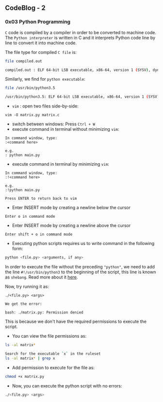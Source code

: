## CodeBlog - 2

### 0x03 Python Programming

`C` code is compiled by a compiler in order to be converted to machine code. The `Python interpreter` is written in C and it interprets Python code line by line to convert it into machine code.  

The file type for compiled `C file` is:
```bash
file compiled.out

compiled.out : ELF 64-bit LSB executable, x86-64, version 1 (SYSV), dynamically linked, interpreter /lib64/ld-linux-x86-64.so.2, for GNU/Linux 2.6.32, BuildID[sha1]=307f29afdda0943cece323d05294b6cccb2cdec7, not stripped
```

Similarly, we find for `python executable`:

```bash
file /usr/bin/python3.5

/usr/bin/python3.5: ELF 64-bit LSB executable, x86-64, version 1 (SYSV), dynamically linked, interpreter /lib64/ld-linux-x86-64.so.2, for GNU/Linux 2.6.32, BuildID[sha1]=dd6fd4f087561148594326363d9e5c8ca3025c4e, stripped
```

* `vim` : open two files side-by-side:

```vim
vim -O matrix.py matrix.c
```

* switch between windows: Press `Ctrl + W`
* execute command in terminal without minimizing `vim`:

```shell
In command window, type:
:<command here>

e.g.
: python main.py
```
* execute command in terminal by minimizing `vim`:

```shell
In command window, type:
:!<command here>

e.g.
:!python main.py

Press ENTER to return back to vim
```

* Enter INSERT mode by creating a newline below the cursor
```
Enter o in command mode
```

* Enter INSERT mode by creating a newline above the cursor
```
Enter shift + o in command mode
```

* Executing python scripts requires us to write command in the following form:

```bash
python <file.py> <arguments, if any>
```

In order to execute the file without the preceding `"python"`, we need to add the line `#!/usr/bin/python3` to the beginning of the script, this line is known as `shebang`. Read more about it [here](https://en.wikipedia.org/wiki/Shebang_(Unix)). 

Now, try running it as:

```
./<file.py> <args>

We get the error:

bash: ./matrix.py: Permission denied
```

This is because we don't have the required permissions to execute the script.

* You can view the file permissions as:
```bash
ls -al matrix*

Search for the executable `x` in the ruleset
ls -al matrix* | grep x
```

* Add permission to execute for the file as:

```bash
chmod +x matrix.py
```

* Now, you can execute the python script with no errors:
```bash
./<file.py> <args>
```







